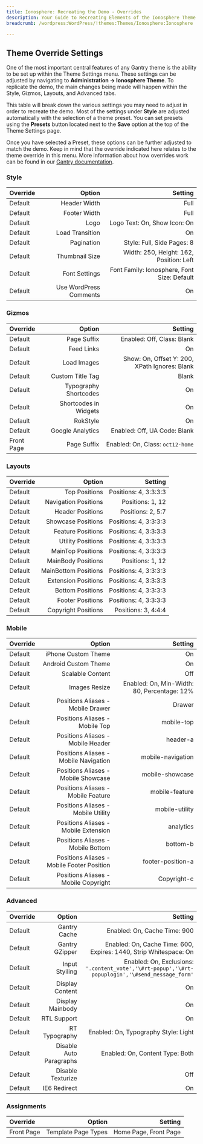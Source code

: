 ```yaml
---
title: Ionosphere: Recreating the Demo - Overrides
description: Your Guide to Recreating Elements of the Ionosphere Theme for WordPress
breadcrumb: /wordpress:WordPress/!themes:Themes/Ionosphere:Ionosphere

---
```


Theme Override Settings
-----

One of the most important central features of any Gantry theme is the ability to be set up within the Theme Settings menu. These settings can be adjusted by navigating to **Administration -> Ionosphere Theme**. To replicate the demo, the main changes being made will happen within the Style, Gizmos, Layouts, and Advanced tabs. 

This table will break down the various settings you may need to adjust in order to recreate the demo. Most of the settings under **Style** are adjusted automatically with the selection of a theme preset. You can set presets using the **Presets** button located next to the **Save** option at the top of the Theme Settings page.

Once you have selected a Preset, these options can be further adjusted to match the demo. Keep in mind that the override indicated here relates to the theme override in this menu. More information about how overrides work can be found in our [Gantry documentation][override].

### Style
| Override |                 Option |                                     Setting |  
| :------- | ---------------------: | ------------------------------------------: |  
| Default  |           Header Width |                                        Full |  
| Default  |           Footer Width |                                        Full |  
| Default  |                   Logo |                Logo Text: On, Show Icon: On |  
| Default  |        Load Transition |                                          On |  
| Default  |             Pagination |                  Style: Full, Side Pages: 8 |  
| Default  |         Thumbnail Size |     Width: 250, Height: 162, Position: Left |  
| Default  |          Font Settings | Font Family: Ionosphere, Font Size: Default |  
| Default  | Use WordPress Comments |                                          On |  

### Gizmos
| Override   |                Option |                                       Setting |  
| :--------- | --------------------: | --------------------------------------------: |  
| Default    |           Page Suffix |                    Enabled: Off, Class: Blank |  
| Default    |            Feed Links |                                            On |  
| Default    |           Load Images | Show: On, Offset Y: 200, XPath Ignores: Blank |  
| Default    |      Custom Title Tag |                                         Blank |  
| Default    | Typography Shortcodes |                                            On |  
| Default    | Shortcodes in Widgets |                                            On |  
| Default    |              RokStyle |                                            On |  
| Default    |      Google Analytics |                  Enabled: Off, UA Code: Blank |  
| Front Page |           Page Suffix |              Enabled: On, Class: `oct12-home` |  

### Layouts
| Override |               Option |               Setting |  
| :------- | -------------------: | --------------------: |  
| Default  |        Top Positions | Positions: 4, 3:3:3:3 |  
| Default  | Navigation Positions |      Positions: 1, 12 |  
| Default  |     Header Positions |     Positions: 2, 5:7 |  
| Default  |   Showcase Positions | Positions: 4, 3:3:3:3 |  
| Default  |    Feature Positions | Positions: 4, 3:3:3:3 |  
| Default  |    Utility Positions | Positions: 4, 3:3:3:3 |  
| Default  |    MainTop Positions | Positions: 4, 3:3:3:3 |  
| Default  |   MainBody Positions |      Positions: 1, 12 |  
| Default  | MainBottom Positions | Positions: 4, 3:3:3:3 |  
| Default  |  Extension Positions | Positions: 4, 3:3:3:3 |  
| Default  |     Bottom Positions | Positions: 4, 3:3:3:3 |  
| Default  |     Footer Positions | Positions: 4, 3:3:3:3 |  
| Default  |  Copyright Positions |   Positions: 3, 4:4:4 |  

### Mobile
| Override |                                     Option |                                     Setting |  
| :------- | -----------------------------------------: | ------------------------------------------: |  
| Default  |                        iPhone Custom Theme |                                          On |  
| Default  |                       Android Custom Theme |                                          On |  
| Default  |                           Scalable Content |                                         Off |  
| Default  |                              Images Resize | Enabled: On, Min-Width: 80, Percentage: 12% |  
| Default  |          Positions Aliases - Mobile Drawer |                                      Drawer |  
| Default  |             Positions Aliases - Mobile Top |                                  mobile-top |  
| Default  |          Positions Aliases - Mobile Header |                                    header-a |  
| Default  |      Positions Aliases - Mobile Navigation |                           mobile-navigation |  
| Default  |        Positions Aliases - Mobile Showcase |                             mobile-showcase |  
| Default  |         Positions Aliases - Mobile Feature |                              mobile-feature |  
| Default  |         Positions Aliases - Mobile Utility |                              mobile-utility |  
| Default  |       Positions Aliases - Mobile Extension |                                   analytics |  
| Default  |          Positions Aliases - Mobile Bottom |                                    bottom-b |  
| Default  | Positions Aliases - Mobile Footer Position |                           footer-position-a |  
| Default  |       Positions Aliases - Mobile Copyright |                                 Copyright-c |  

### Advanced
| Override |                  Option |                                                                                         Setting |  
| :------- | ----------------------: | ----------------------------------------------------------------------------------------------: |  
| Default  |            Gantry Cache |                                                                    Enabled: On, Cache Time: 900 |  
| Default  |          Gantry GZipper |                               Enabled: On, Cache Time: 600, Expires: 1440, Strip Whitespace: On |  
| Default  |          Input Styiling | Enabled: On, Exclusions: `'.content_vote','\#rt-popup','\#rt-popuplogin','\#send_message_form'` |  
| Default  |         Display Content |                                                                                              On |  
| Default  |        Display Mainbody |                                                                                              On |  
| Default  |             RTL Support |                                                                                              On |  
| Default  |           RT Typography |                                                            Enabled: On, Typography Style: Light |  
| Default  | Disable Auto Paragraphs |                                                                 Enabled: On, Content Type: Both |  
| Default  |       Disable Texturize |                                                                                             Off |  
| Default  |            IE6 Redirect |                                                                                              On |   

### Assignments
| Override   |              Option |               Setting |  
| :--------- | ------------------: | --------------------: |  
| Front Page | Template Page Types | Home Page, Front Page |  

[override]: http://gantry-framework.org/documentation/wordpress/configure/